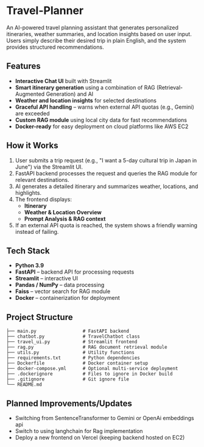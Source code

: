 # Travel-Planner
An AI-powered travel planning assistant that generates personalized itineraries, weather summaries, and location insights based on user input. Users simply describe their desired trip in plain English, and the system provides structured recommendations.

## Features
- **Interactive Chat UI** built with Streamlit
- **Smart itinerary generation** using a combination of RAG (Retrieval-Augmented Generation) and AI
- **Weather and location insights** for selected destinations
- **Graceful API handling** – warns when external API quotas (e.g., Gemini) are exceeded
- **Custom RAG module** using local city data for fast recommendations
- **Docker-ready** for easy deployment on cloud platforms like AWS EC2

## How it Works
1. User submits a trip request (e.g., "I want a 5-day cultural trip in Japan in June") via the Streamlit UI.
2. FastAPI backend processes the request and queries the RAG module for relevant destinations.
3. AI generates a detailed itinerary and summarizes weather, locations, and highlights.
4. The frontend displays:
   - **Itinerary**
   - **Weather & Location Overview**
   - **Prompt Analysis & RAG context**
5. If an external API quota is reached, the system shows a friendly warning instead of failing.

## Tech Stack
- **Python 3.9**  
- **FastAPI** – backend API for processing requests  
- **Streamlit** – interactive UI  
- **Pandas / NumPy** – data processing  
- **Faiss** – vector search for RAG module  
- **Docker** – containerization for deployment  

## Project Structure
```
├── main.py                 # FastAPI backend
├── chatbot.py              # TravelChatbot class
├── travel_ui.py            # Streamlit frontend
├── rag.py                  # RAG document retrieval module
├── utils.py                # Utility functions
├── requirements.txt        # Python dependencies
├── Dockerfile              # Docker container setup
├── docker-compose.yml      # Optional multi-service deployment
├── .dockerignore           # Files to ignore in Docker build
├── .gitignore              # Git ignore file
└── README.md
```

## Planned Improvements/Updates
- Switching from SentenceTransformer to Gemini or OpenAi embeddings api
- Switch to using langhchain for Rag implementation
- Deploy a new frontend on Vercel (keeping backend hosted on EC2)